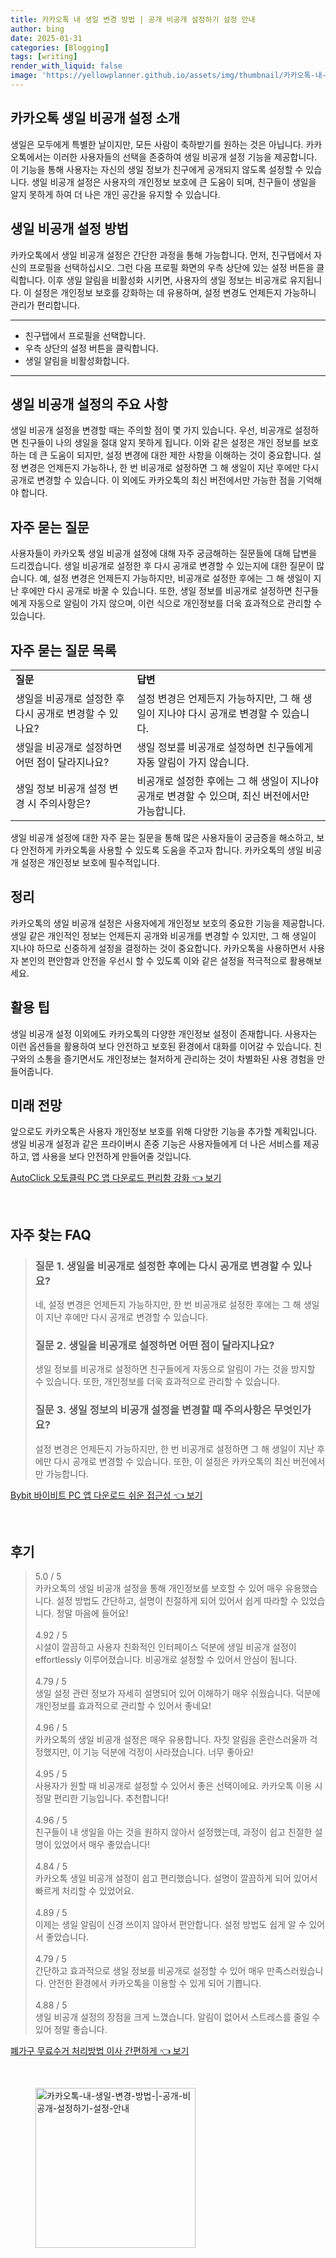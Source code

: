 ```yaml
---
title: 카카오톡 내 생일 변경 방법 | 공개 비공개 설정하기 설정 안내
author: bing
date: 2025-01-31
categories: [Blogging]
tags: [writing]
render_with_liquid: false
image: 'https://yellowplanner.github.io/assets/img/thumbnail/카카오톡-내-생일-변경-방법-|-공개-비공개-설정하기-설정-안내.webp'
---
```



<h2 id='카카오톡_생일_비공개_설정_소개'>카카오톡 생일 비공개 설정 소개</h2>

<p>생일은 모두에게 특별한 날이지만, 모든 사람이 축하받기를 원하는 것은 아닙니다. 카카오톡에서는 이러한 사용자들의 선택을 존중하여 생일 비공개 설정 기능을 제공합니다. 이 기능을 통해 사용자는 자신의 생일 정보가 친구에게 공개되지 않도록 설정할 수 있습니다. 생일 비공개 설정은 사용자의 개인정보 보호에 큰 도움이 되며, 친구들이 생일을 알지 못하게 하여 더 나은 개인 공간을 유지할 수 있습니다.</p>

<h2 id='생일_비공개_설정_방법'>생일 비공개 설정 방법</h2>

<p>카카오톡에서 생일 비공개 설정은 간단한 과정을 통해 가능합니다. 먼저, 친구탭에서 자신의 프로필을 선택하십시오. 그런 다음 프로필 화면의 우측 상단에 있는 설정 버튼을 클릭합니다. 이후 생일 알림을 비활성화 시키면, 사용자의 생일 정보는 비공개로 유지됩니다. 이 설정은 개인정보 보호를 강화하는 데 유용하며, 설정 변경도 언제든지 가능하니 관리가 편리합니다.</p>

<hr />

<ul>
    <li>친구탭에서 프로필을 선택합니다.</li>
    <li>우측 상단의 설정 버튼을 클릭합니다.</li>
    <li>생일 알림을 비활성화합니다.</li>
</ul>

<hr />

<h2 id='생일_비공개_설정의_주요_사항'>생일 비공개 설정의 주요 사항</h2>

<p>생일 비공개 설정을 변경할 때는 주의할 점이 몇 가지 있습니다. 우선, 비공개로 설정하면 친구들이 나의 생일을 절대 알지 못하게 됩니다. 이와 같은 설정은 개인 정보를 보호하는 데 큰 도움이 되지만, 설정 변경에 대한 제한 사항을 이해하는 것이 중요합니다. 설정 변경은 언제든지 가능하나, 한 번 비공개로 설정하면 그 해 생일이 지난 후에만 다시 공개로 변경할 수 있습니다. 이 외에도 카카오톡의 최신 버전에서만 가능한 점을 기억해야 합니다.</p>

<h2 id='자주_묻는_질문'>자주 묻는 질문</h2>

<p>사용자들이 카카오톡 생일 비공개 설정에 대해 자주 궁금해하는 질문들에 대해 답변을 드리겠습니다. 생일 비공개로 설정한 후 다시 공개로 변경할 수 있는지에 대한 질문이 많습니다. 예, 설정 변경은 언제든지 가능하지만, 비공개로 설정한 후에는 그 해 생일이 지난 후에만 다시 공개로 바꿀 수 있습니다. 또한, 생일 정보를 비공개로 설정하면 친구들에게 자동으로 알림이 가지 않으며, 이런 식으로 개인정보를 더욱 효과적으로 관리할 수 있습니다.</p>

<h2 id='자주_묻는_질문_목록'>자주 묻는 질문 목록</h2>

<table>
    <tr>
        <td><b>질문</b></td>
        <td><b>답변</b></td>
    </tr>
    <tr>
        <td>생일을 비공개로 설정한 후 다시 공개로 변경할 수 있나요?</td>
        <td>설정 변경은 언제든지 가능하지만, 그 해 생일이 지나야 다시 공개로 변경할 수 있습니다.</td>
    </tr>
    <tr>
        <td>생일을 비공개로 설정하면 어떤 점이 달라지나요?</td>
        <td>생일 정보를 비공개로 설정하면 친구들에게 자동 알림이 가지 않습니다.</td>
    </tr>
    <tr>
        <td>생일 정보 비공개 설정 변경 시 주의사항은?</td>
        <td>비공개로 설정한 후에는 그 해 생일이 지나야 공개로 변경할 수 있으며, 최신 버전에서만 가능합니다.</td>
    </tr>
</table>

<p>생일 비공개 설정에 대한 자주 묻는 질문을 통해 많은 사용자들이 궁금증을 해소하고, 보다 안전하게 카카오톡을 사용할 수 있도록 도움을 주고자 합니다. 카카오톡의 생일 비공개 설정은 개인정보 보호에 필수적입니다.</p>

<h2 id='정리'>정리</h2>

<p>카카오톡의 생일 비공개 설정은 사용자에게 개인정보 보호의 중요한 기능을 제공합니다. 생일 같은 개인적인 정보는 언제든지 공개와 비공개를 변경할 수 있지만, 그 해 생일이 지나야 하므로 신중하게 설정을 결정하는 것이 중요합니다. 카카오톡을 사용하면서 사용자 본인의 편안함과 안전을 우선시 할 수 있도록 이와 같은 설정을 적극적으로 활용해보세요.</p>

<h2 id='활용_팁'>활용 팁</h2>

<p>생일 비공개 설정 이외에도 카카오톡의 다양한 개인정보 설정이 존재합니다. 사용자는 이런 옵션들을 활용하여 보다 안전하고 보호된 환경에서 대화를 이어갈 수 있습니다. 친구와의 소통을 즐기면서도 개인정보는 철저하게 관리하는 것이 차별화된 사용 경험을 만들어줍니다.</p>

<h2 id='미래_전망'>미래 전망</h2>

<p>앞으로도 카카오톡은 사용자 개인정보 보호를 위해 다양한 기능을 추가할 계획입니다. 생일 비공개 설정과 같은 프라이버시 존중 기능은 사용자들에게 더 나은 서비스를 제공하고, 앱 사용을 보다 안전하게 만들어줄 것입니다.</p>


<p><a class="click-button" title="AutoClick 오토클릭 PC 앱 다운로드 편리함 강화" href="https://yellowplanner.github.io/posts/AutoClick-%EC%98%A4%ED%86%A0%ED%81%B4%EB%A6%AD-PC-%EC%95%B1-%EB%8B%A4%EC%9A%B4%EB%A1%9C%EB%93%9C-%ED%8E%B8%EB%A6%AC%ED%95%A8-%EA%B0%95%ED%99%94/" rel="dofollow">AutoClick 오토클릭 PC 앱 다운로드 편리함 강화 👈 보기</a></p><br>
<h2 id='자주_찾는_FAQ'>자주 찾는 FAQ</h2>
<div itemscope="" itemtype="https://schema.org/FAQPage"> 
<blockquote> 
<div itemscope="" itemprop="mainEntity" itemtype="https://schema.org/Question"> 
<h3 itemprop="name">질문 1. 생일을 비공개로 설정한 후에는 다시 공개로 변경할 수 있나요?</h3> 
<div itemscope="" itemprop="acceptedAnswer" itemtype="https://schema.org/Answer"> 
<span itemprop="text"> 
<p>네, 설정 변경은 언제든지 가능하지만, 한 번 비공개로 설정한 후에는 그 해 생일이 지난 후에만 다시 공개로 변경할 수 있습니다.</p> 
</span> 
</div> 
</div> 
<div itemscope="" itemprop="mainEntity" itemtype="https://schema.org/Question"> 
<h3 itemprop="name">질문 2. 생일을 비공개로 설정하면 어떤 점이 달라지나요?</h3> 
<div itemscope="" itemprop="acceptedAnswer" itemtype="https://schema.org/Answer"> 
<span itemprop="text"> 
<p>생일 정보를 비공개로 설정하면 친구들에게 자동으로 알림이 가는 것을 방지할 수 있습니다. 또한, 개인정보를 더욱 효과적으로 관리할 수 있습니다.</p> 
</span> 
</div> 
</div> 
<div itemscope="" itemprop="mainEntity" itemtype="https://schema.org/Question"> 
<h3 itemprop="name">질문 3. 생일 정보의 비공개 설정을 변경할 때 주의사항은 무엇인가요?</h3> 
<div itemscope="" itemprop="acceptedAnswer" itemtype="https://schema.org/Answer"> 
<span itemprop="text"> 
<p>설정 변경은 언제든지 가능하지만, 한 번 비공개로 설정하면 그 해 생일이 지난 후에만 다시 공개로 변경할 수 있습니다. 또한, 이 설정은 카카오톡의 최신 버전에서만 가능합니다.</p> 
</span> 
</div> 
</div> 
</blockquote> 
</div>
<p><a class="click-button" title="Bybit 바이비트 PC 앱 다운로드 쉬운 접근성" href="https://yellowplanner.github.io/posts/Bybit-%EB%B0%94%EC%9D%B4%EB%B9%84%ED%8A%B8-PC-%EC%95%B1-%EB%8B%A4%EC%9A%B4%EB%A1%9C%EB%93%9C-%EC%89%AC%EC%9A%B4-%EC%A0%91%EA%B7%BC%EC%84%B1/" rel="dofollow">Bybit 바이비트 PC 앱 다운로드 쉬운 접근성 👈 보기</a></p><br>
<h2 id='후기'>후기</h2>
<div itemscope itemtype="https://schema.org/Product">
  <blockquote>
  <div itemprop="review" itemscope itemtype="https://schema.org/Review">
      <div itemprop="reviewRating" itemscope itemtype="https://schema.org/Rating"> <span itemprop="ratingValue">5.0</span> / <span itemprop="bestRating">5</span> </div>
      <span itemprop="reviewBody">카카오톡의 생일 비공개 설정을 통해 개인정보를 보호할 수 있어 매우 유용했습니다. 설정 방법도 간단하고, 설명이 친절하게 되어 있어서 쉽게 따라할 수 있었습니다. 정말 마음에 들어요!</span>
  </div>
  <br>
  <div itemprop="review" itemscope itemtype="https://schema.org/Review">
      <div itemprop="reviewRating" itemscope itemtype="https://schema.org/Rating"> <span itemprop="ratingValue">4.92</span> / <span itemprop="bestRating">5</span> </div>
      <span itemprop="reviewBody">시설이 깔끔하고 사용자 친화적인 인터페이스 덕분에 생일 비공개 설정이 effortlessly 이루어졌습니다. 비공개로 설정할 수 있어서 안심이 됩니다.</span>
  </div>
  <br>
  <div itemprop="review" itemscope itemtype="https://schema.org/Review">
      <div itemprop="reviewRating" itemscope itemtype="https://schema.org/Rating"> <span itemprop="ratingValue">4.79</span> / <span itemprop="bestRating">5</span> </div>
      <span itemprop="reviewBody">생일 설정 관련 정보가 자세히 설명되어 있어 이해하기 매우 쉬웠습니다. 덕분에 개인정보를 효과적으로 관리할 수 있어서 좋네요!</span>
  </div>
  <br>
  <div itemprop="review" itemscope itemtype="https://schema.org/Review">
      <div itemprop="reviewRating" itemscope itemtype="https://schema.org/Rating"> <span itemprop="ratingValue">4.96</span> / <span itemprop="bestRating">5</span> </div>
      <span itemprop="reviewBody">카카오톡의 생일 비공개 설정은 매우 유용합니다. 자칫 알림을 혼란스러울까 걱정했지만, 이 기능 덕분에 걱정이 사라졌습니다. 너무 좋아요!</span>
  </div>
  <br>
  <div itemprop="review" itemscope itemtype="https://schema.org/Review">
      <div itemprop="reviewRating" itemscope itemtype="https://schema.org/Rating"> <span itemprop="ratingValue">4.95</span> / <span itemprop="bestRating">5</span> </div>
      <span itemprop="reviewBody">사용자가 원할 때 비공개로 설정할 수 있어서 좋은 선택이에요. 카카오톡 이용 시 정말 편리한 기능입니다. 추천합니다!</span>
  </div>
  <br>
  <div itemprop="review" itemscope itemtype="https://schema.org/Review">
      <div itemprop="reviewRating" itemscope itemtype="https://schema.org/Rating"> <span itemprop="ratingValue">4.96</span> / <span itemprop="bestRating">5</span> </div>
      <span itemprop="reviewBody">친구들이 내 생일을 아는 것을 원하지 않아서 설정했는데, 과정이 쉽고 친절한 설명이 있었어서 매우 좋았습니다! </span>
  </div>
  <br>
  <div itemprop="review" itemscope itemtype="https://schema.org/Review">
      <div itemprop="reviewRating" itemscope itemtype="https://schema.org/Rating"> <span itemprop="ratingValue">4.84</span> / <span itemprop="bestRating">5</span> </div>
      <span itemprop="reviewBody">카카오톡 생일 비공개 설정이 쉽고 편리했습니다. 설명이 깔끔하게 되어 있어서 빠르게 처리할 수 있었어요.</span>
  </div>
  <br>
  <div itemprop="review" itemscope itemtype="https://schema.org/Review">
      <div itemprop="reviewRating" itemscope itemtype="https://schema.org/Rating"> <span itemprop="ratingValue">4.89</span> / <span itemprop="bestRating">5</span> </div>
      <span itemprop="reviewBody">이제는 생일 알림이 신경 쓰이지 않아서 편안합니다. 설정 방법도 쉽게 알 수 있어서 좋았습니다. </span>
  </div>
  <br>
  <div itemprop="review" itemscope itemtype="https://schema.org/Review">
      <div itemprop="reviewRating" itemscope itemtype="https://schema.org/Rating"> <span itemprop="ratingValue">4.79</span> / <span itemprop="bestRating">5</span> </div>
      <span itemprop="reviewBody">간단하고 효과적으로 생일 정보를 비공개로 설정할 수 있어 매우 만족스러웠습니다. 안전한 환경에서 카카오톡을 이용할 수 있게 되어 기쁩니다.</span>
  </div>
  <br>
  <div itemprop="review" itemscope itemtype="https://schema.org/Review">
      <div itemprop="reviewRating" itemscope itemtype="https://schema.org/Rating"> <span itemprop="ratingValue">4.88</span> / <span itemprop="bestRating">5</span> </div>
      <span itemprop="reviewBody">생일 비공개 설정의 장점을 크게 느꼈습니다. 알림이 없어서 스트레스를 줄일 수 있어 정말 좋습니다. </span>
  </div>
  </blockquote>
</div>
<p><a class="click-button" title="폐가구 무료수거 처리방법 이사 간편하게" href="https://yellowplanner.github.io/posts/%ED%8F%90%EA%B0%80%EA%B5%AC-%EB%AC%B4%EB%A3%8C%EC%88%98%EA%B1%B0-%EC%B2%98%EB%A6%AC%EB%B0%A9%EB%B2%95-%EC%9D%B4%EC%82%AC-%EA%B0%84%ED%8E%B8%ED%95%98%EA%B2%8C/" rel="dofollow">폐가구 무료수거 처리방법 이사 간편하게 👈 보기</a></p><br>
<figure class="image"><img src="https://yellowplanner.github.io/assets/img/thumbnail/카카오톡-내-생일-변경-방법-|-공개-비공개-설정하기-설정-안내.webp" alt="카카오톡-내-생일-변경-방법-|-공개-비공개-설정하기-설정-안내" width="256" height="256"></figure>